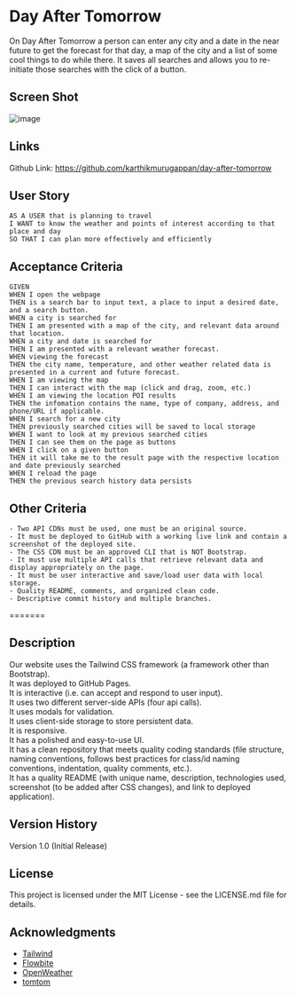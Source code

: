 # Day After Tomorrow

On Day After Tomorrow a person can enter any city and a date in the near future to get the forecast for that day, a map of the city and a list of some cool things to do while there.  It saves all searches and allows you to re-initiate those searches with the click of a button.<br>

## Screen Shot
![image](https://github.com/david-leverenz/day-after-tomorrow/assets/131185593/7dce690c-adf6-44da-81ac-b81c9ee32471)

## Links

Github Link: https://github.com/karthikmurugappan/day-after-tomorrow

## User Story
```
AS A USER that is planning to travel
I WANT to know the weather and points of interest according to that place and day
SO THAT I can plan more effectively and efficiently
```

## Acceptance Criteria
```
GIVEN
WHEN I open the webpage
THEN is a search bar to input text, a place to input a desired date, and a search button.
WHEN a city is searched for
THEN I am presented with a map of the city, and relevant data around that location.
WHEN a city and date is searched for
THEN I am presented with a relevant weather forecast.
WHEN viewing the forecast
THEN the city name, temperature, and other weather related data is presented in a current and future forecast.
WHEN I am viewing the map
THEN I can interact with the map (click and drag, zoom, etc.)
WHEN I am viewing the location POI results
THEN the infomation contains the name, type of company, address, and phone/URL if applicable.
WHEN I search for a new city
THEN previously searched cities will be saved to local storage
WHEN I want to look at my previous searched cities
THEN I can see them on the page as buttons
WHEN I click on a given button
THEN it will take me to the result page with the respective location and date previously searched
WHEN I reload the page
THEN the previous search history data persists
```

## Other Criteria
    - Two API CDNs must be used, one must be an original source.
    - It must be deployed to GitHub with a working live link and contain a screenshot of the deployed site.
    - The CSS CDN must be an approved CLI that is NOT Bootstrap.
    - It must use multiple API calls that retrieve relevant data and display appropriately on the page.
    - It must be user interactive and save/load user data with local storage.
    - Quality README, comments, and organized clean code.
    - Descriptive commit history and multiple branches.
=======

## Description
Our website uses the Tailwind CSS framework (a framework other than Bootstrap).<br>
It was deployed to GitHub Pages.<br>
It is interactive (i.e. can accept and respond to user input).<br>
It uses two different server-side APIs (four api calls).<br>
It uses modals for validation.<br>
It uses client-side storage to store persistent data.<br>
It is responsive.<br>
It has a polished and easy-to-use UI.<br>
It has a clean repository that meets quality coding standards (file structure, naming conventions, follows best practices for class/id naming conventions, indentation, quality comments, etc.).<br>
It has a quality README (with unique name, description, technologies used, screenshot (to be added after CSS changes), and link to deployed application).<br>


## Version History
Version 1.0 (Initial Release)<br>
## License
This project is licensed under the MIT License - see the LICENSE.md file for details.<br>
## Acknowledgments

* [Tailwind](https://tailwindcss.com/)
* [Flowbite](https://flowbite.com/)
* [OpenWeather](https://openweathermap.org/api)
* [tomtom](https://www.tomtom.com/)
